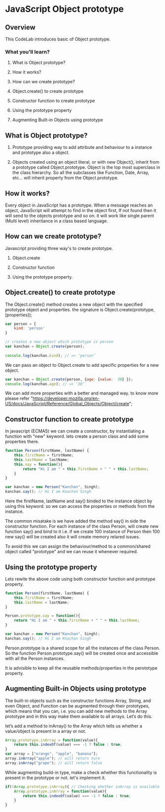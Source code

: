 # JavaScript Object prototype

## Overview
This CodeLab introduces basic of Object prototype.

### What you'll learn?

1. What is Object prototype?

2. How it works?

3. How can we create prototype?

4. Object.create() to create prototype

5. Constructor function to create prototype

6. Using the prototype property

7. Augmenting Built-in Objects using prototype

## What is Object prototype?

1. Prototype providing way to add attribute and behaviour to a instance and prototype also a object.

2. Objects created using an object literal, or with new Object(), inherit from a prototype called Object.prototype. Object is the top most superclass in the class hierarchy. So all the subclasses like Function, Date, Array, etc... will inherit property from the Object.prototype.

## How it works?

Every object in JavaScript has a prototype. When a message reaches an object, JavaScript will attempt to find in the object first, If not found then it will send to the objects prototype and so on. it will work like single parent (Multi level) inheritance in a class based language.

## How can we create prototype?

Javascript providing three way's to create prototype.
1. Object.create

2. Constructor function

3. Using the prototype property.

## Object.create() to create prototype

The Object.create() method creates a new object with the specified prototype object and properties. the signature is Object.create(prototype, [properties]);

```javascript
var person = {
  	kind: 'person'
}

// creates a new object which prototype is person
var kanchan = Object.create(person);
  
console.log(kanchan.kind); // => ‘person’
```

We can pass an object to Object.create to add specific properties for a new object.

```javascript
var kanchan = Object.create(person, {age: {value:  30} });
console.log(kanchan.age); // => ‘30’
```

We can add more properties with a better and managed way. to know more please refer "https://developer.mozilla.org/en-US/docs/JavaScript/Reference/Global_Objects/Object/create";

## Constructor function to create prototype

In javascript (ECMA5) we can create a constructor, by instantiating a function with "new" keyword. lets create a person class and add some properties there.

```javascript
function Person(firstName, lastName) {
    this.firstName = firstName;
    this.lastName = lastName;
    this.say = function(){
    	return "Hi I am " + this.firstName + " " + this.lastName;
    }
}

var kanchan = new Person("Kanchan", Singh);
kanchan.say(); // Hi I am Knachan Singh
```

Here the firstName, lastName and say() binded to the instance object by using this keyword. so we can access the properties or methods from the instance.

The common misatake is we have added the method say() in side the constructor function. For each instance of the class Person, will create new function say() and bind to it i.e. if we create 100 instance of Person then 100 new say() will be created also it will create memory relared issues.

To avoid this we can assign the behaviour/method to a common/shared object called "prototype" and we can reuse it whenever required.

## Using the prototype property

Lets rewite the above code using both constructor function and prototype property.

```javascript
function Person(firstName, lastName) {
    this.firstName = firstName;
    this.lastName = lastName;
}

Person.prototype.say = function(){
	return "Hi I am " + this.firstName + " " + this.lastName;
}

var kanchan = new Person("Kanchan", Singh);
kanchan.say(); // Hi I am Knachan Singh
```

Person.prototype is a shared scope for all the instances of the class Person. So the function Person.prototype.say() will be created once and accessible with all the Person instances.

It is advisible to keep all the reusable methods/properties in the perototype property.

## Augmenting Built-in Objects using prototype

The built-in objects such as the constructor functions Array, String, and even Object, and Function can be augmented through their prototypes, which means that you can, i.e. you can add new methods to the Array prototype and in this way make them available to all arrays. Let’s do this.

let’s add a method to inArray() to the Array which tells us whether a value/object is present in a array or not.

```javascript
Array.prototype.inArray = function(value){
    return this.indexOf(value) === -1 ? false : true;
}
var array = ["orange", "apple", "banana"];
array.inArray("apple"); // will return ture
array.inArray("grape"); // will return false

```

While augmenting build-in type, make a check whether this functionality is present in the prototype or not. let's implement it.

```javascript
if(!Array.prototype.inArray){ // Checking whether inArray is available in Array.prototype or not.
	Array.prototype.inArray = function(value){
	    return this.indexOf(value) === -1 ? false : true;
	}
}
```
